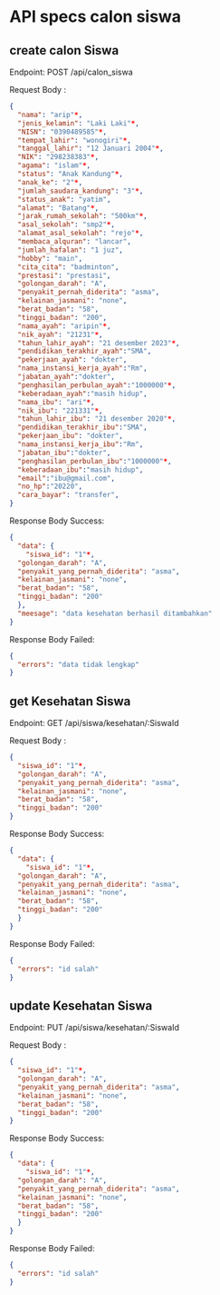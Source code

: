 # API specs calon siswa

## create calon Siswa

Endpoint: POST /api/calon_siswa

Request Body :

```json
{
  "nama": "arip"*,
  "jenis_kelamin": "Laki Laki"*,
  "NISN": "0390489585"*,
  "tempat_lahir": "wonogiri"*,
  "tanggal_lahir": "12 Januari 2004"*,
  "NIK": "298238383"*,
  "agama": "islam"*,
  "status": "Anak Kandung"*,
  "anak_ke": "2"*,
  "jumlah_saudara_kandung": "3"*,
  "status_anak": "yatim",
  "alamat": "Batang"*,
  "jarak_rumah_sekolah": "500km"*,
  "asal_sekolah": "smp2"*,
  "alamat_asal_sekolah": "rejo"*,
  "membaca_alquran": "lancar",
  "jumlah_hafalan": "1 juz",
  "hobby": "main",
  "cita_cita": "badminton",
  "prestasi": "prestasi",
  "golongan_darah": "A",
  "penyakit_pernah_diderita": "asma",
  "kelainan_jasmani": "none",
  "berat_badan": "58",
  "tinggi_badan": "200",
  "nama_ayah": "aripin"*,
  "nik_ayah": "21231"*,
  "tahun_lahir_ayah": "21 desember 2023"*,
  "pendidikan_terakhir_ayah":"SMA",
  "pekerjaan_ayah": "dokter",
  "nama_instansi_kerja_ayah":"Rm",
  "jabatan_ayah":"dokter",
  "penghasilan_perbulan_ayah":"1000000"*,
  "keberadaan_ayah":"masih hidup",
  "nama_ibu": "ari"*,
  "nik_ibu": "221331"*,
  "tahun_lahir_ibu": "21 desember 2020"*,
  "pendidikan_terakhir_ibu":"SMA",
  "pekerjaan_ibu": "dokter",
  "nama_instansi_kerja_ibu":"Rm",
  "jabatan_ibu":"dokter",
  "penghasilan_perbulan_ibu":"1000000"*,
  "keberadaan_ibu":"masih hidup",
  "email":"ibu@gmail.com",
  "no_hp":"20220",
  "cara_bayar": "transfer",
}
```

Response Body Success:

```json
{
  "data": {
    "siswa_id": "1"*,
  "golongan_darah": "A",
  "penyakit_yang_pernah_diderita": "asma",
  "kelainan_jasmani": "none",
  "berat_badan": "58",
  "tinggi_badan": "200"
  },
  "meesage": "data kesehatan berhasil ditambahkan"
}
```

Response Body Failed:

```json
{
  "errors": "data tidak lengkap"
}
```

## get Kesehatan Siswa

Endpoint: GET /api/siswa/kesehatan/:SiswaId

Request Body :

```json
{
  "siswa_id": "1"*,
  "golongan_darah": "A",
  "penyakit_yang_pernah_diderita": "asma",
  "kelainan_jasmani": "none",
  "berat_badan": "58",
  "tinggi_badan": "200"
}
```

Response Body Success:

```json
{
  "data": {
    "siswa_id": "1"*,
  "golongan_darah": "A",
  "penyakit_yang_pernah_diderita": "asma",
  "kelainan_jasmani": "none",
  "berat_badan": "58",
  "tinggi_badan": "200"
  }
}
```

Response Body Failed:

```json
{
  "errors": "id salah"
}
```

## update Kesehatan Siswa

Endpoint: PUT /api/siswa/kesehatan/:SiswaId

Request Body :

```json
{
  "siswa_id": "1"*,
  "golongan_darah": "A",
  "penyakit_yang_pernah_diderita": "asma",
  "kelainan_jasmani": "none",
  "berat_badan": "58",
  "tinggi_badan": "200"
}
```

Response Body Success:

```json
{
  "data": {
    "siswa_id": "1"*,
  "golongan_darah": "A",
  "penyakit_yang_pernah_diderita": "asma",
  "kelainan_jasmani": "none",
  "berat_badan": "58",
  "tinggi_badan": "200"
  }
}
```

Response Body Failed:

```json
{
  "errors": "id salah"
}
```
